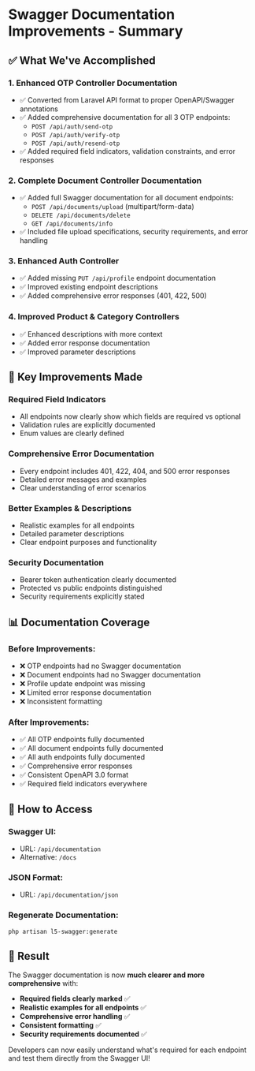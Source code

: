 # Swagger Documentation Improvements - Summary

## ✅ What We've Accomplished

### 1. **Enhanced OTP Controller Documentation**
- ✅ Converted from Laravel API format to proper OpenAPI/Swagger annotations
- ✅ Added comprehensive documentation for all 3 OTP endpoints:
  - `POST /api/auth/send-otp`
  - `POST /api/auth/verify-otp` 
  - `POST /api/auth/resend-otp`
- ✅ Added required field indicators, validation constraints, and error responses

### 2. **Complete Document Controller Documentation**
- ✅ Added full Swagger documentation for all document endpoints:
  - `POST /api/documents/upload` (multipart/form-data)
  - `DELETE /api/documents/delete`
  - `GET /api/documents/info`
- ✅ Included file upload specifications, security requirements, and error handling

### 3. **Enhanced Auth Controller**
- ✅ Added missing `PUT /api/profile` endpoint documentation
- ✅ Improved existing endpoint descriptions
- ✅ Added comprehensive error responses (401, 422, 500)

### 4. **Improved Product & Category Controllers**
- ✅ Enhanced descriptions with more context
- ✅ Added error response documentation
- ✅ Improved parameter descriptions

## 🎯 Key Improvements Made

### **Required Field Indicators**
- All endpoints now clearly show which fields are required vs optional
- Validation rules are explicitly documented
- Enum values are clearly defined

### **Comprehensive Error Documentation**
- Every endpoint includes 401, 422, 404, and 500 error responses
- Detailed error messages and examples
- Clear understanding of error scenarios

### **Better Examples & Descriptions**
- Realistic examples for all endpoints
- Detailed parameter descriptions
- Clear endpoint purposes and functionality

### **Security Documentation**
- Bearer token authentication clearly documented
- Protected vs public endpoints distinguished
- Security requirements explicitly stated

## 📊 Documentation Coverage

### **Before Improvements:**
- ❌ OTP endpoints had no Swagger documentation
- ❌ Document endpoints had no Swagger documentation  
- ❌ Profile update endpoint was missing
- ❌ Limited error response documentation
- ❌ Inconsistent formatting

### **After Improvements:**
- ✅ All OTP endpoints fully documented
- ✅ All document endpoints fully documented
- ✅ All auth endpoints fully documented
- ✅ Comprehensive error responses
- ✅ Consistent OpenAPI 3.0 format
- ✅ Required field indicators everywhere

## 🚀 How to Access

### **Swagger UI:**
- URL: `/api/documentation`
- Alternative: `/docs`

### **JSON Format:**
- URL: `/api/documentation/json`

### **Regenerate Documentation:**
```bash
php artisan l5-swagger:generate
```

## 🎉 Result

The Swagger documentation is now **much clearer and more comprehensive** with:
- **Required fields clearly marked** ✅
- **Realistic examples for all endpoints** ✅
- **Comprehensive error handling** ✅
- **Consistent formatting** ✅
- **Security requirements documented** ✅

Developers can now easily understand what's required for each endpoint and test them directly from the Swagger UI!



